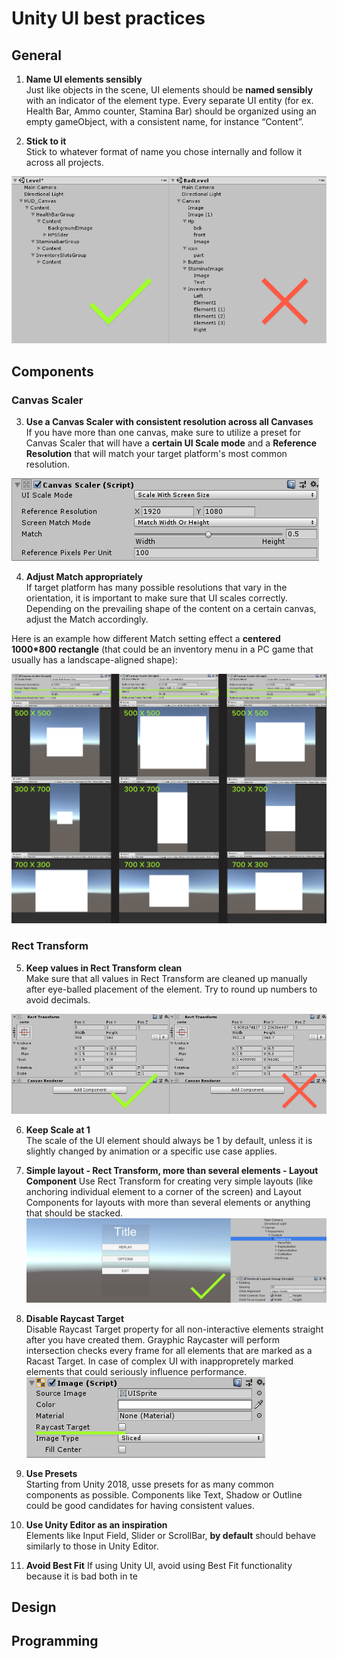 
# Unity UI best practices
## General
1. __Name UI elements sensibly__ </br>
Just like objects in the scene, UI elements should be **named sensibly** with an indicator of the element type.
Every separate UI entity (for ex. Health Bar, Ammo counter, Stamina Bar) should be organized using an empty gameObject, with a consistent name, for instance “Content”.

2. __Stick to it__</br>
Stick to whatever format of name you chose internally and follow it across all projects.

![Alt](element_naming.png)
## Components
### Canvas Scaler
3. **Use a Canvas Scaler with consistent resolution across all Canvases** </br>
If you have more than one canvas, make sure to utilize a preset for Canvas Scaler that will have a **certain UI Scale mode** and a **Reference Resolution** that will match your target platform's most common resolution.  

![Alt](canvas_scaler.png)


4. **Adjust Match appropriately**</br>
If target platform has many possible resolutions that vary in the orientation, it is important to make sure that UI scales correctly. Depending on the prevailing shape of the content on a certain canvas, adjust the Match accordingly. 

Here is an example how different Match setting effect a **centered 1000*800 rectangle** (that could be an inventory menu in a PC game that usually has a landscape-aligned shape):

![Alt](match_example.png)

### Rect Transform
5. **Keep values in Rect Transform clean**</br>
Make sure that all values in Rect Transform are cleaned up manually after eye-balled placement of the element. Try to round up numbers to avoid decimals.

![Alt](rect_transform.png)

6. **Keep Scale at 1** </br>
The scale of the UI element should always be 1 by default, unless it is slightly changed by animation or a specific use case applies.

7. **Simple layout - Rect Transform, more than several elements - Layout Component**
Use Rect Transform for creating very simple layouts (like anchoring individual element to a corner of the screen) and Layout Components for layouts with more than several elements or anything that should be stacked.
![Alt](layout_component.png)

8. **Disable Raycast Target** </br>
Disable Raycast Target property for all non-interactive elements straight after you have created them. Grayphic Raycaster will perform intersection checks every frame for all elements that are marked as a Racast Target. In case of complex UI with inappropretely marked elements that  could seriously influence performance.
![Alt](raycast.png)

9. **Use Presets** </br>
Starting from Unity 2018, usse presets for as many common components as possible. Components like Text, Shadow or Outline could be good candidates for having consistent values. 

10. **Use Unity Editor as an inspiration** </br>
Elements like Input Field, Slider or ScrollBar, **by default** should behave similarly to those in Unity Editor.
 
 11. **Avoid Best Fit**
 If using Unity UI, avoid using Best Fit functionality because it is bad both in te
## Design
## Programming

<!--stackedit_data:
eyJoaXN0b3J5IjpbMTAxOTI1MzMwNiwyMDY1OTgzMDQyLC00Nz
M1NTkzMTUsMjQ1MTc2OTU2LDIwMjg1MTc4OTUsMjA1MjgwMzM2
LC02NjQ0MDczNDcsMjAyNzUxMDMxOCw4MTM0NzkwNTYsMjEyMz
YwMzEyMywxMDQ1OTU3ODY5LC05ODE1NjMyNTIsODk3MjA4NDY3
LC0xNTIyMTE2NzM4LC0xNjMyMzEwMzYsLTEwMjI5MDI1NDgsMT
U0MDc2ODI3MSw3NzYxNzY2MjcsMjk5ODcxMDMwLC0yMDI5Nzc4
NzUyXX0=
-->